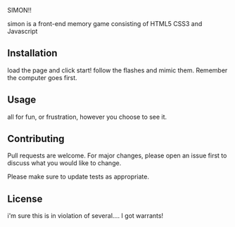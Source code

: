 SIMON!!

simon is a front-end memory game consisting of HTML5 CSS3 and Javascript

## Installation

load the page and click start! follow the flashes and mimic them. Remember the computer goes first.

## Usage

all for fun, or frustration, however you choose to see it.

## Contributing
Pull requests are welcome. For major changes, please open an issue first to discuss what you would like to change.

Please make sure to update tests as appropriate.

## License
i'm sure this is in violation of several.... I got warrants!